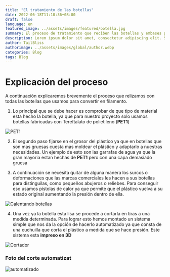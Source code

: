 ```yaml
---
title: "El tratamiento de las botellas"
date: 2022-06-18T11:10:36+08:00
draft: false
language: en
featured_image: ../assets/images/featured/botella.jpg
summary: El proceso de tratamiento que reciben las botellas y embases para ser preparados para ser moldeados
description: Lorem ipsum dolor sit amet, consectetur adipiscing elit. Sed cursus, odio nec venenatis lacinia, lacus lectus varius nisi, in tristique mi purus ut libero. Vestibulum vel convallis felis. Ut finibus lorem vestibulum lobortis rhoncus.
author: TailBliss
authorimage: ../assets/images/global/author.webp
categories: Blog
tags: Blog
---
```


# Explicación del proceso

A continuación explicaremos brevemente el proceso que relizamos con todas las botellas que usamos para convertir en filamento. 

1. Lo principal que se debe hacer es comprobar de que tipo de material esta hecho la botella, ya que para nuestro proyecto solo usamos botellas fabricadas con   Tereftalato de polietileno (**PET1**)

![PET1](https://live.staticflickr.com/3232/2416274848_2b41735028_b.jpg)

2. El segundo paso fijarse en el grosor del plástico ya que en botellas que son mas gruesas cuesta mas moldear el plástico y adaptarlo a nuestras necesidades. Un ejemplo de esto son las garrafas de agua ya que la gran mayoria estan hechas de **PET1** pero con una capa demasiado gruesa



3. A continuación se necesita quitar de alguna manera los surcos o deformaciones que las marcas comerciales les hacen a sus botellas para distinguilas, como pequeños abujeros o reliebes. Para conseguir eso usamos pistolas de calor ya que permite que el plástico vuelva a su estado original aumentando la presión dentro de ella. 

![Calentando botellas](https://media.discordapp.net/attachments/1075889799740796988/1102945969634558012/IMG_20230502_151307.jpg?width=578&height=434)


4. Una vez ya la botella esta lisa se procede a cortarla en tiras a una medida determinada. Para lograr esto hemos montado un sistema simple que nos da la opción de hacerlo automatizado ya que consta de una cuchuilla que corta el plástico a medida que se hace presión. Este sistema esta **impreso en 3D**

![Cortador](https://media.discordapp.net/attachments/1075889799740796988/1103697469738586225/504.jpg?width=325&height=434)

### Foto del corte automatizat 

![automatizado](https://media.discordapp.net/attachments/1075889799740796988/1103699641222041620/image.png?width=860&height=434)